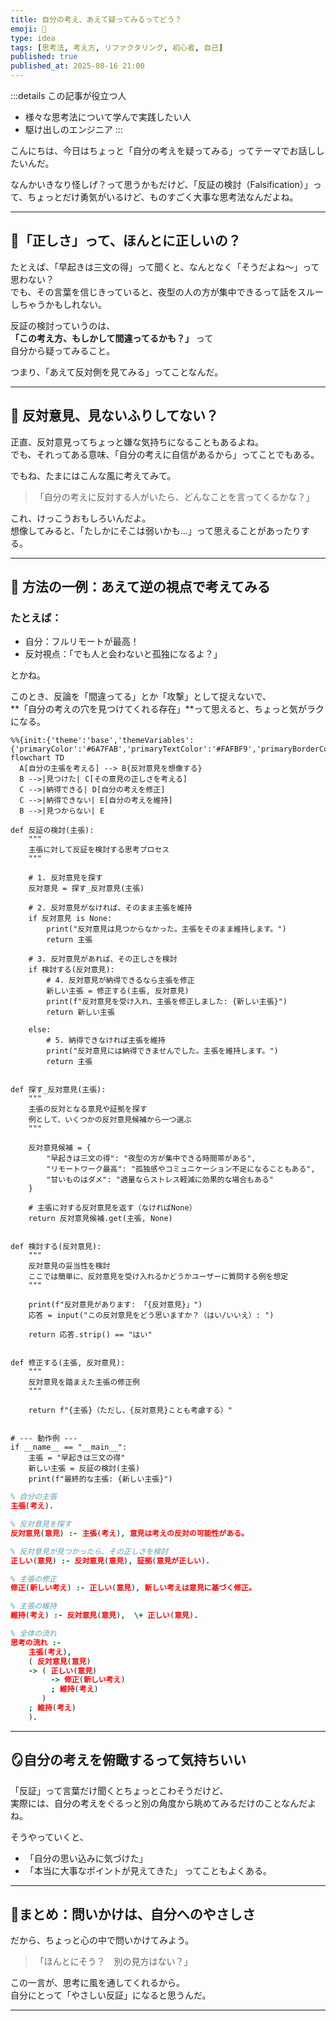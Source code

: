 ```yaml
---
title: 自分の考え、あえて疑ってみるってどう？
emoji: 🤔
type: idea
tags: [思考法, 考え方, リファクタリング, 初心者, 自己]
published: true
published_at: 2025-08-16 21:00
---
```

:::details この記事が役立つ人
- 様々な思考法について学んで実践したい人
- 駆け出しのエンジニア
:::

こんにちは、今日はちょっと「自分の考えを疑ってみる」ってテーマでお話ししたいんだ。

なんかいきなり怪しげ？って思うかもだけど、「反証の検討（Falsification）」って、ちょっとだけ勇気がいるけど、ものすごく大事な思考法なんだよね。

---

## 🍵「正しさ」って、ほんとに正しいの？

たとえば、「早起きは三文の得」って聞くと、なんとなく「そうだよね〜」って思わない？  
でも、その言葉を信じきっていると、夜型の人の方が集中できるって話をスルーしちゃうかもしれない。

反証の検討っていうのは、  
**「この考え方、もしかして間違ってるかも？」** って  
自分から疑ってみること。

つまり、「あえて反対側を見てみる」ってことなんだ。

---

## 🌱 反対意見、見ないふりしてない？

正直、反対意見ってちょっと嫌な気持ちになることもあるよね。  
でも、それってある意味、「自分の考えに自信があるから」ってことでもある。

でもね、たまにはこんな風に考えてみて。

> 「自分の考えに反対する人がいたら、どんなことを言ってくるかな？」

これ、けっこうおもしろいんだよ。  
想像してみると、「たしかにそこは弱いかも…」って思えることがあったりする。

---

## 📎 方法の一例：あえて逆の視点で考えてみる

### たとえば：
- 自分：フルリモートが最高！  
- 反対視点：「でも人と会わないと孤独になるよ？」

とかね。

このとき、反論を「間違ってる」とか「攻撃」として捉えないで、  
**「自分の考えの穴を見つけてくれる存在」**って思えると、ちょっと気がラクになる。

```mermaid
%%{init:{'theme':'base','themeVariables':{'primaryColor':'#6A7FAB','primaryTextColor':'#FAFBF9','primaryBorderColor':'#6A7FAB','lineColor':'#6A7FABCC','textColor':'#6A7FABCC','fontSize':'10px'}}}%%
flowchart TD
  A[自分の主張を考える] --> B{反対意見を想像する}
  B -->|見つけた| C[その意見の正しさを考える]
  C -->|納得できる| D[自分の考えを修正]
  C -->|納得できない| E[自分の考えを維持]
  B -->|見つからない| E
```

```python:python
def 反証の検討(主張):
    """
    主張に対して反証を検討する思考プロセス
    """

    # 1. 反対意見を探す
    反対意見 = 探す_反対意見(主張)

    # 2. 反対意見がなければ、そのまま主張を維持
    if 反対意見 is None:
        print("反対意見は見つからなかった。主張をそのまま維持します。")
        return 主張

    # 3. 反対意見があれば、その正しさを検討
    if 検討する(反対意見):
        # 4. 反対意見が納得できるなら主張を修正
        新しい主張 = 修正する(主張, 反対意見)
        print(f"反対意見を受け入れ、主張を修正しました: {新しい主張}")
        return 新しい主張

    else:
        # 5. 納得できなければ主張を維持
        print("反対意見には納得できませんでした。主張を維持します。")
        return 主張


def 探す_反対意見(主張):
    """
    主張の反対となる意見や証拠を探す
    例として、いくつかの反対意見候補から一つ選ぶ
    """

    反対意見候補 = {
        "早起きは三文の得": "夜型の方が集中できる時間帯がある",
        "リモートワーク最高": "孤独感やコミュニケーション不足になることもある",
        "甘いものはダメ": "適量ならストレス軽減に効果的な場合もある"
    }

    # 主張に対する反対意見を返す（なければNone）
    return 反対意見候補.get(主張, None)


def 検討する(反対意見):
    """
    反対意見の妥当性を検討
    ここでは簡単に、反対意見を受け入れるかどうかユーザーに質問する例を想定
    """

    print(f"反対意見があります: 「{反対意見}」")
    応答 = input("この反対意見をどう思いますか？（はい/いいえ）: ")

    return 応答.strip() == "はい"


def 修正する(主張, 反対意見):
    """
    反対意見を踏まえた主張の修正例
    """

    return f"{主張}（ただし、{反対意見}ことも考慮する）"


# --- 動作例 ---
if __name__ == "__main__":
    主張 = "早起きは三文の得"
    新しい主張 = 反証の検討(主張)
    print(f"最終的な主張: {新しい主張}")

```

```prolog
% 自分の主張
主張(考え).

% 反対意見を探す
反対意見(意見) :- 主張(考え), 意見は考えの反対の可能性がある。

% 反対意見が見つかったら、その正しさを検討
正しい(意見) :- 反対意見(意見), 証拠(意見が正しい).

% 主張の修正
修正(新しい考え) :- 正しい(意見), 新しい考えは意見に基づく修正。

% 主張の維持
維持(考え) :- 反対意見(意見),  \+ 正しい(意見).

% 全体の流れ
思考の流れ :-
    主張(考え),
    ( 反対意見(意見)
    -> ( 正しい(意見)
         -> 修正(新しい考え)
         ; 維持(考え)
       )
    ; 維持(考え)
    ).
```

---

## 🪞自分の考えを俯瞰するって気持ちいい

「反証」って言葉だけ聞くとちょっとこわそうだけど、  
実際には、自分の考えをぐるっと別の角度から眺めてみるだけのことなんだよね。

そうやっていくと、
- 「自分の思い込みに気づけた」
- 「本当に大事なポイントが見えてきた」
ってこともよくある。

---

## 🌼まとめ：問いかけは、自分へのやさしさ

だから、ちょっと心の中で問いかけてみよう。

> 「ほんとにそう？　別の見方はない？」

この一言が、思考に風を通してくれるから。  
自分にとって「やさしい反証」になると思うんだ。

---
